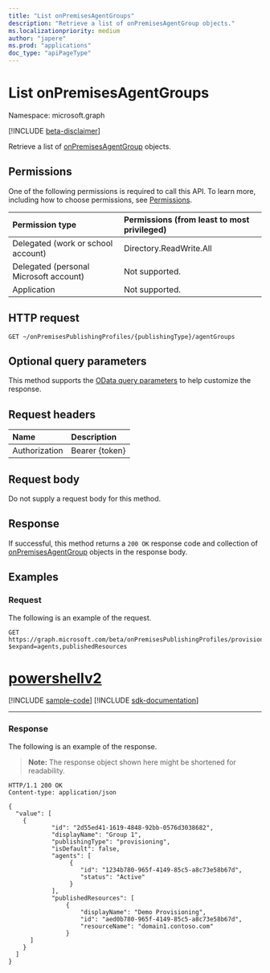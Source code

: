 ```yaml
---
title: "List onPremisesAgentGroups"
description: "Retrieve a list of onPremisesAgentGroup objects."
ms.localizationpriority: medium
author: "japere"
ms.prod: "applications"
doc_type: "apiPageType"
---
```


# List onPremisesAgentGroups

Namespace: microsoft.graph

[!INCLUDE [beta-disclaimer](../../includes/beta-disclaimer.md)]

Retrieve a list of [onPremisesAgentGroup](../resources/onpremisesagentgroup.md) objects.

## Permissions

One of the following permissions is required to call this API. To learn more, including how to choose permissions, see [Permissions](/graph/permissions-reference).

| Permission type                        | Permissions (from least to most privileged) |
|:--------------------------------------|:---------------------------------------------------------|
| Delegated (work or school account)     | Directory.ReadWrite.All |
| Delegated (personal Microsoft account) | Not supported. |
| Application                            | Not supported. |

## HTTP request

<!-- { "blockType": "ignored" } -->

```http
GET ~/onPremisesPublishingProfiles/{publishingType}/agentGroups
```

## Optional query parameters

This method supports the [OData query parameters](/graph/query-parameters) to help customize the response.

## Request headers

| Name      |Description|
|:----------|:----------|
| Authorization | Bearer {token} |

## Request body

Do not supply a request body for this method.

## Response

If successful, this method returns a `200 OK` response code and collection of [onPremisesAgentGroup](../resources/onpremisesagentgroup.md) objects in the response body.

## Examples

### Request

The following is an example of the request.

<!-- {
  "blockType": "request",
  "name": "get_agentgroups"
}-->

```msgraph-interactive
GET https://graph.microsoft.com/beta/onPremisesPublishingProfiles/provisioning/agentGroups?$expand=agents,publishedResources
```

# [powershellv2](#tab/powershellv2)
[!INCLUDE [sample-code](../includes/snippets/powershellv2/get-agentgroups-powershellv2-snippets.md)]
[!INCLUDE [sdk-documentation](../includes/snippets/snippets-sdk-documentation-link.md)]

---

### Response


The following is an example of the response.

> **Note:** The response object shown here might be shortened for readability.

<!-- {
  "blockType": "response",
  "truncated": true,
  "@odata.type": "microsoft.graph.onPremisesAgentGroup",
  "isCollection": true
} -->

```http
HTTP/1.1 200 OK
Content-type: application/json

{
  "value": [
    {
            "id": "2d55ed41-1619-4848-92bb-0576d3038682",
            "displayName": "Group 1",
            "publishingType": "provisioning",
            "isDefault": false,
            "agents": [
                 {
                    "id": "1234b780-965f-4149-85c5-a8c73e58b67d",
                    "status": "Active"
                 }
            ],
            "publishedResources": [
                {
                    "displayName": "Demo Provisioning",
                    "id": "aed0b780-965f-4149-85c5-a8c73e58b67d",
                    "resourceName": "domain1.contoso.com"
                }
      ]
    }
  ]
}
```

<!-- uuid: 16cd6b66-4b1a-43a1-adaf-3a886856ed98
2019-02-04 14:57:30 UTC -->
<!-- {
  "type": "#page.annotation",
  "description": "List agents",
  "keywords": "",
  "section": "documentation",
  "tocPath": ""
}-->



